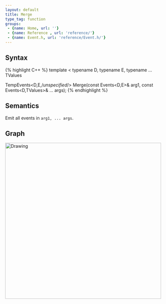 ```yaml
---
layout: default
title: Merge
type_tag: function
groups: 
 - {name: Home, url: ''}
 - {name: Reference , url: 'reference/'}
 - {name: Event.h, url: 'reference/Event.h/'}
---
```

## Syntax
{% highlight C++ %}
template
<
    typename D,
    typename E,
    typename ... TValues
>
TempEvents<D,E,/*unspecified*/>
    Merge(const Events<D,E>& arg1, const Events<D,TValues>& ... args);
{% endhighlight %}

## Semantics
Emit all events in `arg1, ... args`.

## Graph
<img src="{{ site.baseurl }}/media/flow_merge.png" alt="Drawing" width="500px"/>